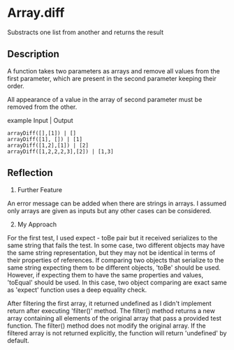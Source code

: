 # Array.diff

Substracts one list from another and returns the result

## Description

A function takes two parameters as arrays and remove all values from the first parameter, which are present in the second parameter keeping their order.

All appearance of a value in the array of second parameter must be removed from the other.

example Input | Output

```
arrayDiff([],[1]) | []
arrayDiff([1], []) | [1]
arrayDiff([1,2],[1]) | [2]
arrayDiff([1,2,2,2,3],[2]) | [1,3]
```

## Reflection

1. Further Feature 

An error message can be added when there are strings in arrays. I assumed only arrays are given as inputs but any other cases can be considered. 

2. My Approach 

For the first test, I used expect - toBe pair but it received serializes to the same string that fails the test. In some case, two different objects may have the same string representation, but they may not be identical in terms of their properties of references. If comparing two objects that serialize to the same string expecting them to be different objects, 'toBe' should be used. However, if expecting them to have the same properties and values, 'toEqual' should be used. In this case, two object comparing are exact same as 'expect' function uses a deep equality check.

After filtering the first array, it returned undefined as I didn't implement return after executing 'filter()' method. The filter() method returns a new array containing all elements of the original array that pass a provided test function. The filter() method does not modify the original array. If the filtered array is not returned explicitly, the function will return 'undefined' by default.
